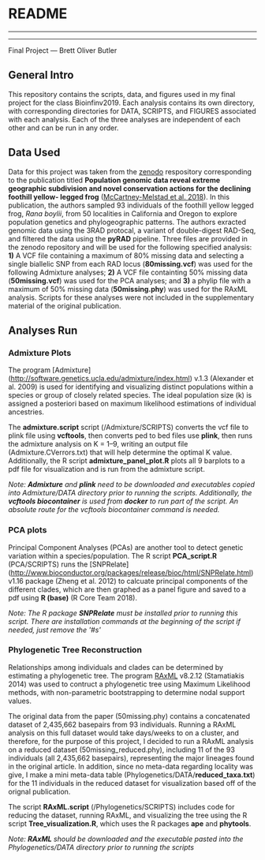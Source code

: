 # README

______________________________
______________________________
Final Project — Brett Oliver Butler

## General Intro
This repository contains the scripts, data, and figures used in my final project for the class Bioinfinv2019. Each analysis contains its own directory, with corresponding directories for DATA, SCRIPTS, and FIGURES associated with each analysis. Each of the three analyses are independent of each other and can be run in any order.

## Data Used
Data for this project was taken from the [zenodo](https://zenodo.org/record/885534#.XIbuWVNKgWo) respository corresponding to the publication titled **Population genomic data reveal extreme geographic subdivision and novel conservation actions for the declining foothill yellow- legged frog** ([McCartney-Melstad et al. 2018](https://www.nature.com/articles/s41437-018-0097-7.pdf?origin=ppub)). In this publication, the authors sampled 93 individuals of the foothill yellow legged frog, *Rana boylii*, from 50 localities in California and Oregon to explore population genetics and phylogeographic patterns. The authors exracted genomic data using the 3RAD protocal, a variant of double-digest RAD-Seq, and filtered the data using the **pyRAD** pipeline. Three files are provided in the zenodo repository and will be used for the following specified analysis: **1)** A VCF file containing a maximum of 80% missing data and selecting a single biallelic SNP from each RAD locus (**80missing.vcf**) was used for the following Admixture analyses; **2)** A VCF file containting 50% missing data (**50missing.vcf**) was used for the PCA analyses; and **3)** a phylip file with a maximum of 50% missing data (**50missing.phy**) was used for the RAxML analysis. Scripts for these analyses were not included in the supplementary material of the original publication.

## Analyses Run
### Admixture Plots
The program [Admixture] (http://software.genetics.ucla.edu/admixture/index.html) v.1.3 (Alexander et al. 2009) is used for identifying and visualizing distinct populations within a species or group of closely related species. The ideal population size (k) is assigned a posteriori based on maximum likelihood estimations of individual ancestries.

The **admixture.script** script (/Admixture/SCRIPTS) converts the vcf file to plink file using **vcftools**, then converts ped to bed files use **plink**, then runs the admixture analysis on K = 1–9, writing an output file (Admixture.CVerrors.txt) that will help determine the optimal K value. Additionally, the R script **admixture\_panel\_plot.R** plots all 9 barplots to a pdf file for visualization and is run from the admixture script.

*Note:* ***Admixture*** *and* ***plink*** *need to be downloaded and executables copied into Admixture/DATA directory prior to running the scripts. Additionally, the* ***vcftools biocontainer*** *is used from* ***docker*** *to run part of the script. An absolute route for the vcftools biocontainer command is needed.*

### PCA plots
Principal Component Analyses (PCAs) are another tool to detect genetic variation within a species/population. The R script **PCA\_script.R** (PCA/SCRIPTS) runs the [SNPRelate] (http://www.bioconductor.org/packages/release/bioc/html/SNPRelate.html) v1.16 package (Zheng et al. 2012) to calcuate principal components of the different clades, which are then graphed as a panel figure and saved to a pdf using **R (base)** (R Core Team 2018).

*Note: The R package* ***SNPRelate*** *must be installed prior to running this script. There are installation commands at the beginning of the script if needed, just remove the '#s'*

### Phylogenetic Tree Reconstruction
Relationships among individuals and clades can be determined by estimating a phylogenetic tree. The program [RAxML](https://github.com/stamatak/standard-RAxML) v8.2.12 (Stamatiakis 2014) was used to contruct a phylogenetic tree using Maximum Likelihood methods, with non-parametric bootstrapping to determine nodal support values.

The original data from the paper (50missing.phy) contains a concatenated dataset of 2,435,662 basepairs from 93 individuals.
Running a RAxML analysis on this full dataset would take days/weeks to on a cluster, and therefore, for the purpose of this project, I decided to run a RAxML analysis on a reduced dataset (50missing\_reduced.phy), including 11 of the 93 individuals (all 2,435,662 basepairs), representing the major lineages found in the original article. In addition, since no meta-data regarding locality was give, I make a mini meta-data table (Phylogenetics/DATA/**reduced_taxa.txt**) for the 11 individuals in the reduced dataset for visualization based off of the orignal publication.

The script **RAxML.script** (/Phylogenetics/SCRIPTS) includes code for reducing the dataset, running RAxML, and visualizing the tree using the R script **Tree\_visualization.R**, which uses the R packages **ape** and **phytools**.

*Note:* ***RAxML*** *should be downloaded and the executable pasted into the Phylogenetics/DATA directory prior to running the scripts* 